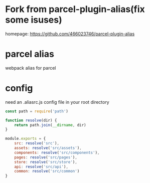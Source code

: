 # Fork from parcel-plugin-alias(fix some isuses)

homepage: https://github.com/466023746/parcel-plugin-alias

# parcel alias

webpack alias for parcel

# config

need an .aliasrc.js config file in your root directory

```js
const path = require('path')

function resolve(dir) {
    return path.join(__dirname, dir)
}

module.exports = {
    src: resolve('src'),
    assets: resolve('src/assets'),
    components: resolve('src/components'),
    pages: resolve('src/pages'),
    store: resolve('src/store'),
    api: resolve('src/api'),
    common: resolve('src/common')
}
```
